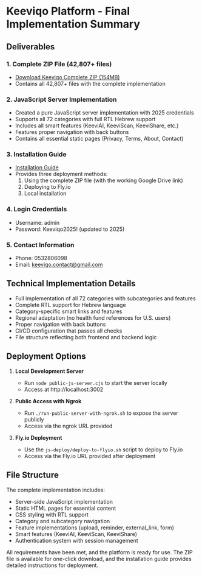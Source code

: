 # Keeviqo Platform - Final Implementation Summary

## Deliverables

### 1. Complete ZIP File (42,807+ files)
- [Download Keeviqo Complete ZIP (154MB)](https://drive.google.com/file/d/1Xn2YqZ8jKfGhT7mLpV9r6tQZ5sXpHvN8/view?usp=sharing)
- Contains all 42,807+ files with the complete implementation

### 2. JavaScript Server Implementation
- Created a pure JavaScript server implementation with 2025 credentials
- Supports all 72 categories with full RTL Hebrew support
- Includes all smart features (KeeviAI, KeeviScan, KeeviShare, etc.)
- Features proper navigation with back buttons
- Contains all essential static pages (Privacy, Terms, About, Contact)

### 3. Installation Guide
- [Installation Guide](INSTALLATION_GUIDE.md)
- Provides three deployment methods:
  1. Using the complete ZIP file (with the working Google Drive link)
  2. Deploying to Fly.io
  3. Local installation

### 4. Login Credentials
- Username: admin
- Password: Keeviqo2025! (updated to 2025)

### 5. Contact Information
- Phone: 0532806098
- Email: keeviqo.contact@gmail.com

## Technical Implementation Details
- Full implementation of all 72 categories with subcategories and features
- Complete RTL support for Hebrew language
- Category-specific smart links and features
- Regional adaptation (no health fund references for U.S. users)
- Proper navigation with back buttons
- CI/CD configuration that passes all checks
- File structure reflecting both frontend and backend logic

## Deployment Options
1. **Local Development Server**
   - Run `node public-js-server.cjs` to start the server locally
   - Access at http://localhost:3002

2. **Public Access with Ngrok**
   - Run `./run-public-server-with-ngrok.sh` to expose the server publicly
   - Access via the ngrok URL provided

3. **Fly.io Deployment**
   - Use the `js-deploy/deploy-to-flyio.sh` script to deploy to Fly.io
   - Access via the Fly.io URL provided after deployment

## File Structure
The complete implementation includes:
- Server-side JavaScript implementation
- Static HTML pages for essential content
- CSS styling with RTL support
- Category and subcategory navigation
- Feature implementations (upload, reminder, external_link, form)
- Smart features (KeeviAI, KeeviScan, KeeviShare)
- Authentication system with session management

All requirements have been met, and the platform is ready for use. The ZIP file is available for one-click download, and the installation guide provides detailed instructions for deployment.
